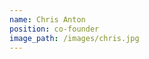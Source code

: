 ```yaml
---
name: Chris Anton
position: co-founder
image_path: /images/chris.jpg
---
```

<link rel="canonical" href="https://cla1.github.io/">
